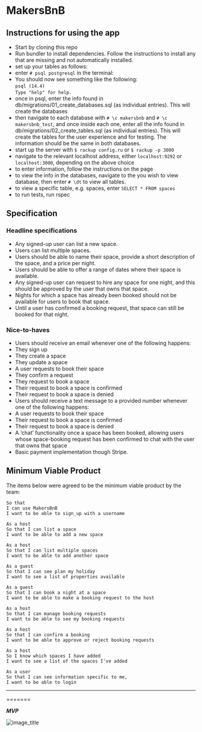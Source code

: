 # MakersBnB

## Instructions for using the app

- Start by cloning this repo
- Run bundler to install dependencies. Follow the instructions to install any that are missing and not automatically installed. 
- set up your tables as follows:
- enter ```# psql postgresql``` in the terminal:
- You should now see something like the following:<br>
 ```psql (14.4)```<br>
 ```Type "help" for help.```
- once in psql, enter the info found in db/migrations/01_create_databases.sql (as individual entries). This will create the databases
- then navigate to each database with ```# \c makersbnb``` and ```# \c makersbnb_test```, and once inside each one, enter all the info found in db/migrations/02_create_tables.sql (as individual entries). This will create the tables for the user experience and for testing. The information should be the same in both databases.  
- start up the server with ```$ rackup config.ru``` or ```$ rackup -p 3000```
- navigate to the relevant localhost address, either ```localhost:9292``` or ```localhost:3000```, depending on the above choice
- to enter information, follow the instructions on the page
- to view the info in the databases, navigate to the you wish to view database, then enter ```# \dt``` to view all tables.
- to view a specific table, e.g. spaces, enter ```SELECT * FROM spaces```
- to run tests, run rspec

## Specification

### Headline specifications

- Any signed-up user can list a new space.
- Users can list multiple spaces.
- Users should be able to name their space, provide a short description of the space, and a price per night.
- Users should be able to offer a range of dates where their space is available.
- Any signed-up user can request to hire any space for one night, and this should be approved by the user that owns that space.
- Nights for which a space has already been booked should not be available for users to book that space.
- Until a user has confirmed a booking request, that space can still be booked for that night.

### Nice-to-haves

- Users should receive an email whenever one of the following happens:
 - They sign up
 - They create a space
 - They update a space
 - A user requests to book their space
 - They confirm a request
 - They request to book a space
 - Their request to book a space is confirmed
 - Their request to book a space is denied
- Users should receive a text message to a provided number whenever one of the following happens:
 - A user requests to book their space
 - Their request to book a space is confirmed
 - Their request to book a space is denied
- A ‘chat’ functionality once a space has been booked, allowing users whose space-booking request has been confirmed to chat with the user that owns that space
- Basic payment implementation though Stripe.

## Minimum Viable Product

The items below were agreed to be the minimum viable product by the team:
```
So that
I can use MakersBnB
I want to be able to sign_up with a username

As a host
So that I can list a space
I want to be able to add a new space

As a host
So that I can list multiple spaces
I want to be able to add another space

As a guest
So that I can see plan my holiday
I want to see a list of properties available

As a guest
So that I can book a night at a space
I want to be able to make a booking request to the host

As a host
So that I can manage booking requests
I want to be able to see my booking requests

As a host
So that I can confirm a booking
I want to be able to approve or reject booking requests

As a host
So I know which spaces I have added
I want to see a list of the spaces I've added

As a user
So that I can see information specific to me,
I want to be able to login
```
-----

=======

***MVP***


![image_title](/images/domain_modelling.png)
